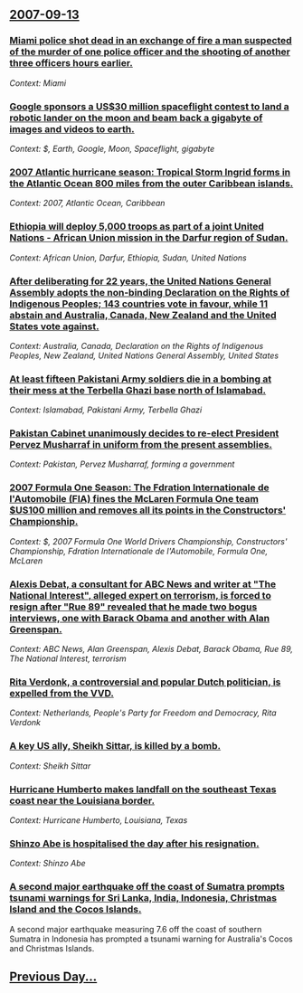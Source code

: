 ## [2007-09-13](/news/2007/09/13/index.md)

### [ Miami police shot dead in an exchange of fire a man suspected of the murder of one police officer and the shooting of another three officers hours earlier. ](/news/2007/09/13/miami-police-shot-dead-in-an-exchange-of-fire-a-man-suspected-of-the-murder-of-one-police-officer-and-the-shooting-of-another-three-officer.md)
_Context: Miami_

### [ Google sponsors a US$30 million spaceflight contest to land a robotic lander on the moon and beam back a gigabyte of images and videos to earth. ](/news/2007/09/13/google-sponsors-a-us-30-million-spaceflight-contest-to-land-a-robotic-lander-on-the-moon-and-beam-back-a-gigabyte-of-images-and-videos-to-e.md)
_Context: $, Earth, Google, Moon, Spaceflight, gigabyte_

### [ 2007 Atlantic hurricane season: Tropical Storm Ingrid forms in the Atlantic Ocean 800 miles from the outer Caribbean islands. ](/news/2007/09/13/2007-atlantic-hurricane-season-tropical-storm-ingrid-forms-in-the-atlantic-ocean-800-miles-from-the-outer-caribbean-islands.md)
_Context: 2007, Atlantic Ocean, Caribbean_

### [ Ethiopia will deploy 5,000 troops as part of a joint United Nations - African Union mission in the Darfur region of Sudan. ](/news/2007/09/13/ethiopia-will-deploy-5-000-troops-as-part-of-a-joint-united-nations-african-union-mission-in-the-darfur-region-of-sudan.md)
_Context: African Union, Darfur, Ethiopia, Sudan, United Nations_

### [ After deliberating for 22 years, the United Nations General Assembly adopts the non-binding Declaration on the Rights of Indigenous Peoples; 143 countries vote in favour, while 11 abstain and Australia, Canada, New Zealand and the United States vote against. ](/news/2007/09/13/after-deliberating-for-22-years-the-united-nations-general-assembly-adopts-the-non-binding-declaration-on-the-rights-of-indigenous-peoples.md)
_Context: Australia, Canada, Declaration on the Rights of Indigenous Peoples, New Zealand, United Nations General Assembly, United States_

### [ At least fifteen Pakistani Army soldiers die in a bombing at their mess at the Terbella Ghazi base north of Islamabad. ](/news/2007/09/13/at-least-fifteen-pakistani-army-soldiers-die-in-a-bombing-at-their-mess-at-the-terbella-ghazi-base-north-of-islamabad.md)
_Context: Islamabad, Pakistani Army, Terbella Ghazi_

### [ Pakistan Cabinet unanimously decides to re-elect President Pervez Musharraf in uniform from the present assemblies. ](/news/2007/09/13/pakistan-cabinet-unanimously-decides-to-re-elect-president-pervez-musharraf-in-uniform-from-the-present-assemblies.md)
_Context: Pakistan, Pervez Musharraf, forming a government_

### [ 2007 Formula One Season: The Fdration Internationale de l'Automobile (FIA) fines the McLaren Formula One team $US100 million and removes all its points in the Constructors' Championship. ](/news/2007/09/13/2007-formula-one-season-the-federation-internationale-de-l-automobile-fia-fines-the-mclaren-formula-one-team-us100-million-and-removes.md)
_Context: $, 2007 Formula One World Drivers Championship, Constructors' Championship, Fdration Internationale de l'Automobile, Formula One, McLaren_

### [ Alexis Debat, a consultant for ABC News and writer at "The National Interest", alleged expert on terrorism, is forced to resign after "Rue 89" revealed that he made two bogus interviews, one with Barack Obama and another with Alan Greenspan. ](/news/2007/09/13/alexis-debat-a-consultant-for-abc-news-and-writer-at-the-national-interest-alleged-expert-on-terrorism-is-forced-to-resign-after-rue.md)
_Context: ABC News, Alan Greenspan, Alexis Debat, Barack Obama, Rue 89, The National Interest, terrorism_

### [ Rita Verdonk, a controversial and popular Dutch politician, is expelled from the VVD. ](/news/2007/09/13/rita-verdonk-a-controversial-and-popular-dutch-politician-is-expelled-from-the-vvd.md)
_Context: Netherlands, People's Party for Freedom and Democracy, Rita Verdonk_

### [ A key US ally, Sheikh Sittar, is killed by a bomb. ](/news/2007/09/13/a-key-us-ally-sheikh-sittar-is-killed-by-a-bomb.md)
_Context: Sheikh Sittar_

### [ Hurricane Humberto makes landfall on the southeast Texas coast near the Louisiana border. ](/news/2007/09/13/hurricane-humberto-makes-landfall-on-the-southeast-texas-coast-near-the-louisiana-border.md)
_Context: Hurricane Humberto, Louisiana, Texas_

### [ Shinzo Abe is hospitalised the day after his resignation. ](/news/2007/09/13/shinzo-abe-is-hospitalised-the-day-after-his-resignation.md)
_Context: Shinzo Abe_

### [ A second major earthquake off the coast of Sumatra prompts tsunami warnings for Sri Lanka, India, Indonesia, Christmas Island and the Cocos Islands. ](/news/2007/09/13/a-second-major-earthquake-off-the-coast-of-sumatra-prompts-tsunami-warnings-for-sri-lanka-india-indonesia-christmas-island-and-the-cocos.md)
A second major earthquake measuring 7.6 off the coast of southern Sumatra in Indonesia has prompted a tsunami warning for Australia&#039;s Cocos and Christmas Islands.

## [Previous Day...](/news/2007/09/12/index.md)

